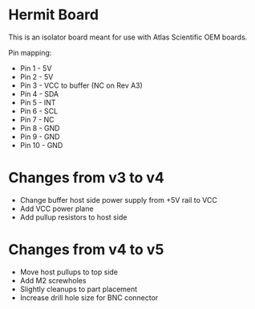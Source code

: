 Hermit Board
============

This is an isolator board meant for use with Atlas Scientific OEM boards.

Pin mapping:

+ Pin 1 - 5V
+ Pin 2 - 5V
+ Pin 3 - VCC to buffer (NC on Rev A3)
+ Pin 4 - SDA
+ Pin 5 - INT
+ Pin 6 - SCL
+ Pin 7 - NC
+ Pin 8 - GND
+ Pin 9 - GND
+ Pin 10 - GND

Changes from v3 to v4
=====================

* Change buffer host side power supply from +5V rail to VCC
* Add VCC power plane
* Add pullup resistors to host side

Changes from v4 to v5
=====================

* Move host pullups to top side
* Add M2 screwholes
* Slightly cleanups to part placement
* Increase drill hole size for BNC connector
